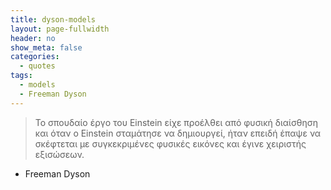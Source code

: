 ```yaml
---
title: dyson-models
layout: page-fullwidth
header: no
show_meta: false
categories:
  - quotes
tags:
  - models
  - Freeman Dyson
---
```


> Το σπουδαίο έργο του Einstein είχε προέλθει από φυσική διαίσθηση και όταν ο Einstein σταμάτησε να δημιουργεί, ήταν επειδή έπαψε να σκέφτεται με συγκεκριμένες φυσικές εικόνες και έγινε χειριστής εξισώσεων.
- Freeman Dyson

